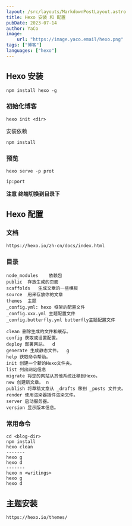 ```yaml
---
layout: /src/layouts/MarkdownPostLayout.astro
title: Hexo 安装 和 配置
pubDate: 2023-07-14
author: YaCo
image:
    url: "https://image.yaco.email/hexo.png"
tags: ["博客"]
languages: ["hexo"]
---
```


## Hexo 安装

```shell
npm install hexo -g
```

### 初始化博客

```shell
hexo init <dir>
```

安装依赖

```shell
npm install
```

### 预览

```shell
hexo serve -p prot
```

```html
ip:port
```

**注意**
__终端切换到目录下__


## Hexo 配置

### 文档

```
https://hexo.io/zh-cn/docs/index.html 
```

### 目录

```
node_modules	依赖包
public	存放生成的页面
scaffolds	生成文章的一些模板
source	用来存放你的文章
themes	主题
_config.yml: hexo 框架的配置文件 
_config.xxx.yml 主题配置文件
_config.butterfly.yml butterfly主题配置文件
```

```
clean 删除生成的文件和缓存。 
config 获取或设置配置。
deploy 部署网站。  d
generate 生成静态文件。  g
help 获取命令帮助。
init 创建一个新的Hexo文件夹。
list 列出网站信息
migrate 将您的网站从其他系统迁移到Hexo。
new 创建新文章。 n
publish 将草稿文章从 _drafts 移到 _posts 文件夹。
render 使用渲染器插件渲染文件。
server 启动服务器。
version 显示版本信息。
```

### 常用命令

```shell
cd <blog-dir>
npm install
hexo clean
-------
hexo g
hexo d
-------
hexo n <writings>
hexo g
hexo d
```

## 主题安装

```
https://hexo.io/themes/ 
```

